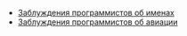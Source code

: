 - [Заблуждения программистов об именах](https://habr.com/ru/articles/146901/)
- [Заблуждения программистов об авиации](https://habr.com/ru/articles/920894/)